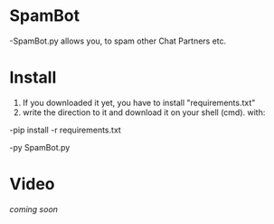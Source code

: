 # SpamBot
-SpamBot.py allows you, to spam other Chat Partners etc.

# Install
1. If you downloaded it yet, you have to install "requirements.txt"
2. write the direction to it and download it on your shell (cmd). with:  

-pip install -r requirements.txt

-py SpamBot.py

# Video
*coming soon*

